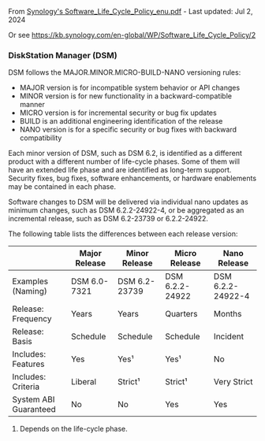 From [Synology's Software_Life_Cycle_Policy_enu.pdf](https://global.download.synology.com/download/Document/Software/WhitePaper/Os/DSM/All/enu/Software_Life_Cycle_Policy_enu.pdf) - 
Last updated: Jul 2, 2024

Or see https://kb.synology.com/en-global/WP/Software_Life_Cycle_Policy/2

### DiskStation Manager (DSM)

DSM follows the MAJOR.MINOR.MICRO-BUILD-NANO versioning rules:

- MAJOR version is for incompatible system behavior or API changes
- MINOR version is for new functionality in a backward-compatible manner
- MICRO version is for incremental security or bug fix updates
- BUILD is an additional engineering identification of the release
- NANO version is for a specific security or bug fixes with backward compatibility

Each minor version of DSM, such as DSM 6.2, is identified as a different product with a different
number of life-cycle phases. Some of them will have an extended life phase and are identified as
long-term support. Security fixes, bug fixes, software enhancements, or hardware enablements
may be contained in each phase.

Software changes to DSM will be delivered via individual nano updates as minimum changes, such
as DSM 6.2.2-24922-4, or be aggregated as an incremental release, such as DSM 6.2-23739 or
6.2.2-24922.

The following table lists the differences between each release version:

|  | Major Release | Minor Release | Micro Release | Nano Release |
|--|--|--|--|--|
| Examples (Naming) | DSM 6.0-7321 | DSM 6.2-23739 | DSM 6.2.2-24922 | DSM 6.2.2-24922-4 |
| Release: Frequency | Years | Years | Quarters | Months |
| Release: Basis | Schedule | Schedule | Schedule | Incident |
| Includes: Features | Yes | Yes¹ | Yes¹ | No |
| Includes: Criteria | Liberal | Strict¹ | Strict¹ | Very Strict |
| System ABI Guaranteed | No | No | Yes | Yes |

1. Depends on the life-cycle phase.
